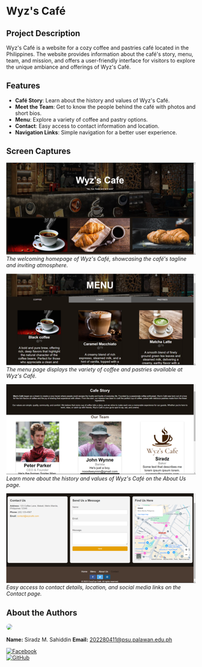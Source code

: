 # Wyz's Café

## Project Description
Wyz's Café is a website for a cozy coffee and pastries café located in the Philippines. The website provides information about the café's story, menu, team, and mission, and offers a user-friendly interface for visitors to explore the unique ambiance and offerings of Wyz's Café.

## Features
- **Café Story**: Learn about the history and values of Wyz's Café.
- **Meet the Team**: Get to know the people behind the café with photos and short bios.
- **Menu**: Explore a variety of coffee and pastry options.
- **Contact**: Easy access to contact information and location.
- **Navigation Links**: Simple navigation for a better user experience.

## Screen Captures

![Home Page](img/home.png)
*The welcoming homepage of Wyz's Café, showcasing the café's tagline and inviting atmosphere.*

![Menu Page](img/menu.png)
*The menu page displays the variety of coffee and pastries available at Wyz's Café.*

![About Us Page](img/about.png)
*Learn more about the history and values of Wyz's Café on the About Us page.*

![Contact Page](img/contact.png)
*Easy access to contact details, location, and social media links on the Contact page.*

## About the Authors

<img src="https://github.com/yourusername.png" width="150" style="border-radius: 50%;">

**Name:** Siradz M. Sahiddin
**Email:** 202280411@psu.palawan.edu.ph

[![Facebook](https://raw.githubusercontent.com/gauravghongde/social-icons/master/SVG/Color/Facebook.svg)](https://facebook.com/yourprofile)  
[![GitHub](https://raw.githubusercontent.com/gauravghongde/social-icons/master/SVG/Color/Github.svg)](https://github.com/yourusername)
